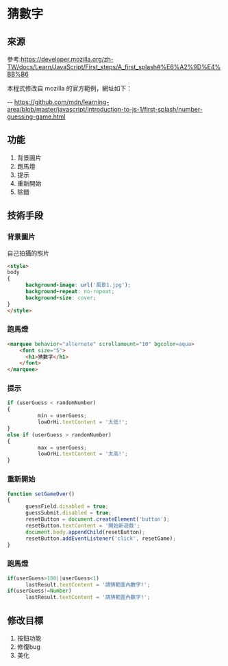 # 猜數字 
## 來源 
參考:https://developer.mozilla.org/zh-TW/docs/Learn/JavaScript/First_steps/A_first_splash#%E6%A2%9D%E4%BB%B6  

本程式修改自 mozilla 的官方範例，網址如下：

-- https://github.com/mdn/learning-area/blob/master/javascript/introduction-to-js-1/first-splash/number-guessing-game.html

## 功能
1. 背景圖片
2. 跑馬燈
3. 提示
4. 重新開始
5. 除錯

## 技術手段
### 背景圖片
自己拍攝的照片
```html
<style>
body 
{
      background-image: url('風景1.jpg');
      background-repeat: no-repeat;
      background-size: cover;
}
</style>
```
### 跑馬燈
```html
<marquee behavior="alternate" scrollamount="10" bgcolor=aqua>
    <font size="5">
      <h1>猜數字</h1>
    </font>
</marquee>
```
### 提示
```js
if (userGuess < randomNumber)
{
          min = userGuess;
          lowOrHi.textContent = '太低!';
} 
else if (userGuess > randomNumber) 
{
          max = userGuess;
          lowOrHi.textContent = '太高!';
}
```
### 重新開始
```js
function setGameOver() 
{
      guessField.disabled = true;
      guessSubmit.disabled = true;
      resetButton = document.createElement('button');
      resetButton.textContent = '開始新遊戲';
      document.body.appendChild(resetButton);
      resetButton.addEventListener('click', resetGame);
}
```
### 跑馬燈
```js
if(userGuess>100||userGuess<1)
      lastResult.textContent = '請猜範圍內數字!';
if(userGuess!=Number)
      lastResult.textContent = '請猜範圍內數字!';
```
## 修改目標
1. 按鈕功能
2. 修復bug
3. 美化

